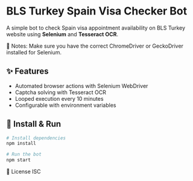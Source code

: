 # BLS Turkey Spain Visa Checker Bot

A simple bot to check Spain visa appointment availability on BLS Turkey website using **Selenium** and **Tesseract OCR**.

📌 Notes: Make sure you have the correct ChromeDriver or GeckoDriver installed for Selenium.


## ✨ Features

- Automated browser actions with Selenium WebDriver
- Captcha solving with Tesseract OCR
- Looped execution every 10 minutes
- Configurable with environment variables


## 🚀 Install & Run

```bash
# Install dependencies
npm install

# Run the bot
npm start
```

📜 License
ISC
